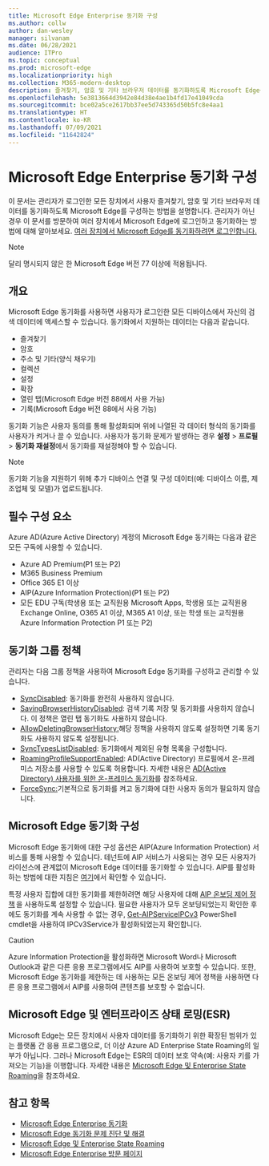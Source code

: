 ```yaml
---
title: Microsoft Edge Enterprise 동기화 구성
ms.author: collw
author: dan-wesley
manager: silvanam
ms.date: 06/28/2021
audience: ITPro
ms.topic: conceptual
ms.prod: microsoft-edge
ms.localizationpriority: high
ms.collection: M365-modern-desktop
description: 즐겨찾기, 암호 및 기타 브라우저 데이터를 동기화하도록 Microsoft Edge를 구성하는 관리자 및 사용자 옵션입니다.
ms.openlocfilehash: 5e3813664d3942e84d38e4ae1b4fd17e41049cda
ms.sourcegitcommit: bce02a5ce2617bb37ee5d743365d50b5fc8e4aa1
ms.translationtype: HT
ms.contentlocale: ko-KR
ms.lasthandoff: 07/09/2021
ms.locfileid: "11642824"
---
```

# <a name="configure-microsoft-edge-enterprise-sync"></a>Microsoft Edge Enterprise 동기화 구성

이 문서는 관리자가 로그인한 모든 장치에서 사용자 즐겨찾기, 암호 및 기타 브라우저 데이터를 동기화하도록 Microsoft Edge를 구성하는 방법을 설명합니다. 관리자가 아닌 경우 이 문서를 방문하여 여러 장치에서 Microsoft Edge에 로그인하고 동기화하는 방법에 대해 알아보세요. [여러 장치에서 Microsoft Edge를 동기화하려면 로그인합니다.](https://support.microsoft.com/microsoft-edge/sign-in-to-sync-microsoft-edge-across-devices-e6ffa79b-ed52-aa32-47e2-5d5597fe4674)

> [!NOTE]
> 달리 명시되지 않은 한 Microsoft Edge 버전 77 이상에 적용됩니다.

## <a name="overview"></a>개요

Microsoft Edge 동기화를 사용하면 사용자가 로그인한 모든 디바이스에서 자신의 검색 데이터에 액세스할 수 있습니다. 동기화에서 지원하는 데이터는 다음과 같습니다.

- 즐겨찾기
- 암호
- 주소 및 기타(양식 채우기)
- 컬렉션
- 설정
- 확장
- 열린 탭(Microsoft Edge 버전 88에서 사용 가능)
- 기록(Microsoft Edge 버전 88에서 사용 가능)

동기화 기능은 사용자 동의를 통해 활성화되며 위에 나열된 각 데이터 형식의 동기화를 사용자가 켜거나 끌 수 있습니다. 사용자가 동기화 문제가 발생하는 경우 **설정** > **프로필** > **동기화 재설정**에서 동기화를 재설정해야 할 수 있습니다.

> [!NOTE]
> 동기화 기능을 지원하기 위해 추가 디바이스 연결 및 구성 데이터(예: 디바이스 이름, 제조업체 및 모델)가 업로드됩니다.

## <a name="prerequisites"></a>필수 구성 요소

Azure AD(Azure Active Directory) 계정의 Microsoft Edge 동기화는 다음과 같은 모든 구독에 사용할 수 있습니다.

- Azure AD Premium(P1 또는 P2)
- M365 Business Premium
- Office 365 E1 이상
- AIP(Azure Information Protection)(P1 또는 P2)
- 모든 EDU 구독(학생용 또는 교직원용 Microsoft Apps, 학생용 또는 교직원용 Exchange Online, O365 A1 이상, M365 A1 이상, 또는 학생 또는 교직원용 Azure Information Protection P1 또는 P2)

## <a name="sync-group-policies"></a>동기화 그룹 정책

관리자는 다음 그룹 정책을 사용하여 Microsoft Edge 동기화를 구성하고 관리할 수 있습니다.

- [SyncDisabled](./microsoft-edge-policies.md#syncdisabled): 동기화를 완전히 사용하지 않습니다.
- [SavingBrowserHistoryDisabled](./microsoft-edge-policies.md#savingbrowserhistorydisabled): 검색 기록 저장 및 동기화를 사용하지 않습니다. 이 정책은 열린 탭 동기화도 사용하지 않습니다.
- [AllowDeletingBrowserHistory:](./microsoft-edge-policies.md#allowdeletingbrowserhistory)해당 정책을 사용하지 않도록 설정하면 기록 동기화도 사용하지 않도록 설정됩니다.
- [SyncTypesListDisabled](./microsoft-edge-policies.md#synctypeslistdisabled): 동기화에서 제외된 유형 목록을 구성합니다.
- [RoamingProfileSupportEnabled](./microsoft-edge-policies.md#roamingprofilesupportenabled): AD(Active Directory) 프로필에서 온-프레미스 저장소를 사용할 수 있도록 허용합니다. 자세한 내용은 [AD(Active Directory) 사용자를 위한 온-프레미스 동기화](./microsoft-edge-on-premises-sync.md)를 참조하세요.
- [ForceSync:](/deployedge/microsoft-edge-policies#forcesync)기본적으로 동기화를 켜고 동기화에 대한 사용자 동의가 필요하지 않습니다.  

## <a name="configure-microsoft-edge-sync"></a>Microsoft Edge 동기화 구성

Microsoft Edge 동기화에 대한 구성 옵션은 AIP(Azure Information Protection) 서비스를 통해 사용할 수 있습니다. 테넌트에 AIP 서비스가 사용되는 경우 모든 사용자가 라이선스에 관계없이 Microsoft Edge 데이터를 동기화할 수 있습니다. AIP를 활성화하는 방법에 대한 지침은 [여기](/azure/information-protection/activate-office365)에서 확인할 수 있습니다.

특정 사용자 집합에 대한 동기화를 제한하려면 해당 사용자에 대해 [AIP 온보딩 제어 정책](/powershell/module/aipservice/set-aipserviceonboardingcontrolpolicy?preserve-view=true&view=azureipps) 을 사용하도록 설정할 수 있습니다. 필요한 사용자가 모두 온보딩되었는지 확인한 후에도 동기화를 계속 사용할 수 없는 경우, [Get-AIPServiceIPCv3](/powershell/module/aipservice/get-aipserviceipcv3?preserve-view=true&view=azureipps) PowerShell cmdlet을 사용하여 IPCv3Service가 활성화되었는지 확인합니다.

> [!CAUTION]
> Azure Information Protection을 활성화하면 Microsoft Word나 Microsoft Outlook과 같은 다른 응용 프로그램에서도 AIP를 사용하여 보호할 수 있습니다. 또한, Microsoft Edge 동기화를 제한하는 데 사용하는 모든 온보딩 제어 정책을 사용하면 다른 응용 프로그램에서 AIP를 사용하여 콘텐츠를 보호할 수 없습니다.

## <a name="microsoft-edge-and-enterprise-state-roaming-esr"></a>Microsoft Edge 및 엔터프라이즈 상태 로밍(ESR)

Microsoft Edge는 모든 장치에서 사용자 데이터를 동기화하기 위한 확장된 범위가 있는 플랫폼 간 응용 프로그램으로, 더 이상 Azure AD Enterprise State Roaming의 일부가 아닙니다. 그러나 Microsoft Edge는 ESR의 데이터 보호 약속(예: 사용자 키를 가져오는 기능)을 이행합니다. 자세한 내용은 [Microsoft Edge 및 Enterprise State Roaming](microsoft-edge-enterprise-state-roaming.md)을 참조하세요.

## <a name="see-also"></a>참고 항목

- [Microsoft Edge Enterprise 동기화](microsoft-edge-enterprise-sync.md)
- [Microsoft Edge 동기화 문제 진단 및 해결](microsoft-edge-troubleshoot-enterprise-sync.md)
- [Microsoft Edge 및 Enterprise State Roaming](microsoft-edge-enterprise-state-roaming.md)
- [Microsoft Edge Enterprise 방문 페이지](https://aka.ms/EdgeEnterprise)
